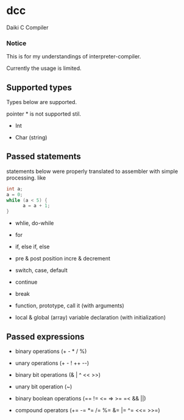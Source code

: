 # dcc
Daiki C Compiler

### Notice
This is for my understandings of interpreter-compiler.

Currently the usage is limited.


## Supported types
Types below are supported.

pointer * is not supported stil.

- Int

- Char (string)

## Passed statements
statements below were properly translated to assembler with simple processing.
like

```c
int a;
a = 0;
while (a < 5) {
      a = a + 1;
}
```

- whlie, do-while

- for

- if, else if, else

- pre & post position incre & decrement

- switch, case, default

- continue

- break

- function, prototype, call it (with arguments)

- local & global (array) variable declaration (with initialization)


## Passed expressions

- binary operations (+ - * / %)

- unary operations (+ - ! ++ --)

- binary bit operations (& | ^ << >>)

- unary bit operation (~)

- binary boolean operations (== != <= => >= =< && ||)

- compound operators (+= -= *= /= %= &= |= ^= <<= >>=)